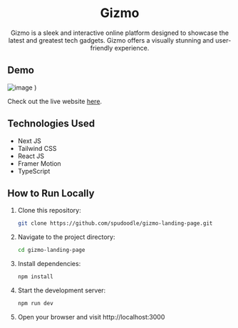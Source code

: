 <h1 align='center'>Gizmo</h1>
<p align='center'>Gizmo is a sleek and interactive online platform designed to showcase the latest and greatest tech gadgets. Gizmo offers a visually stunning and user-friendly experience.</p>

## Demo

![image](https://github.com/user-attachments/assets/8167ea25-96e8-43e8-a75f-0605e458e85c)
)

Check out the live website [here](https://spudoodle.github.io/gizmo-landing-page/).

## Technologies Used

- Next JS
- Tailwind CSS
- React JS
- Framer Motion
- TypeScript

## How to Run Locally

1. Clone this repository:
   ```bash
   git clone https://github.com/spudoodle/gizmo-landing-page.git

2. Navigate to the project directory:
   ```bash
   cd gizmo-landing-page

3. Install dependencies:
   ```bash
   npm install

4. Start the development server:
   ```bash
   npm run dev

7. Open your browser and visit http://localhost:3000
